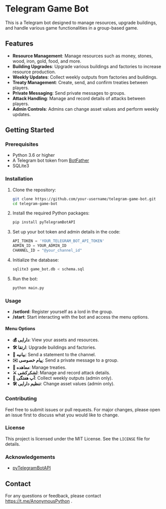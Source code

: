 # Telegram Game Bot

This is a Telegram bot designed to manage resources, upgrade buildings, and handle various game functionalities in a group-based game.

## Features

- **Resource Management**: Manage resources such as money, stones, wood, iron, gold, food, and more.
- **Building Upgrades**: Upgrade various buildings and factories to increase resource production.
- **Weekly Updates**: Collect weekly outputs from factories and buildings.
- **Treaty Management**: Create, send, and confirm treaties between players.
- **Private Messaging**: Send private messages to groups.
- **Attack Handling**: Manage and record details of attacks between players.
- **Admin Controls**: Admins can change asset values and perform weekly updates.

## Getting Started

### Prerequisites

- Python 3.6 or higher
- A Telegram bot token from [BotFather](https://core.telegram.org/bots#botfather)
- SQLite3

### Installation

1. Clone the repository:
    ```bash
    git clone https://github.com/your-username/telegram-game-bot.git
    cd telegram-game-bot
    ```

2. Install the required Python packages:
    ```bash
    pip install pyTelegramBotAPI
    ```

3. Set up your bot token and admin details in the code:
    ```python
    API_TOKEN = 'YOUR_TELEGRAM_BOT_API_TOKEN'
    ADMIN_ID = YOUR_ADMIN_ID
    CHANNEL_ID = "@your_channel_id"
    ```

4. Initialize the database:
    ```bash
    sqlite3 game_bot.db < schema.sql
    ```

5. Run the bot:
    ```bash
    python main.py
    ```

### Usage

- **/setlord**: Register yourself as a lord in the group.
- **/start**: Start interacting with the bot and access the menu options.

#### Menu Options

- **💰 دارایی**: View your assets and resources.
- **🛠️ ارتقا**: Upgrade buildings and factories.
- **🙌 بیانیه**: Send a statement to the channel.
- **✉️ پیام خصوصی**: Send a private message to a group.
- **📜 معاهده**: Manage treaties.
- **⚔️ لشکرکشی**: Manage and record attack details.
- **🔨 آپ هفتگی**: Collect weekly outputs (admin only).
- **🛠️ تنظیم دارایی**: Change asset values (admin only).

### Contributing

Feel free to submit issues or pull requests. For major changes, please open an issue first to discuss what you would like to change.

### License

This project is licensed under the MIT License. See the `LICENSE` file for details.

### Acknowledgements

- [pyTelegramBotAPI](https://github.com/eternnoir/pyTelegramBotAPI)

## Contact

For any questions or feedback, please contact https://t.me/AnonymousPython .
